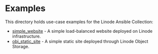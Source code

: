 # Examples

This directory holds use-case examples for the Linode Ansible Collection:

- [simple_website](./simple_website) - A simple load-balanced website deployed on Linode infrastructure.
- [obj_static_site](./obj_static_site) - A simple static site deployed through Linode Object Storage.